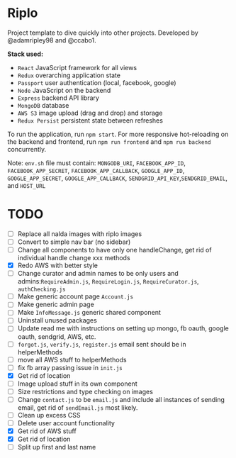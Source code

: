 # Riplo

Project template to dive quickly into other projects. Developed by @adamripley98 and @ccabo1.

__Stack used:__
* `React` JavaScript framework for all views
* `Redux` overarching application state
* `Passport` user authentication (local, facebook, google)
* `Node` JavaScript on the backend
* `Express` backend API library
* `MongoDB` database
* `AWS S3` image upload (drag and drop) and storage
* `Redux Persist` persistent state between refreshes

To run the application, run `npm start`. For more responsive hot-reloading on the backend and frontend, run `npm run frontend` and `npm run backend` concurrently.

Note: `env.sh` file must contain: `MONGODB_URI`, `FACEBOOK_APP_ID`, `FACEBOOK_APP_SECRET`, `FACEBOOK_APP_CALLBACK`, `GOOGLE_APP_ID`, `GOOGLE_APP_SECRET`, `GOOGLE_APP_CALLBACK`, `SENDGRID_API_KEY`,`SENDGRID_EMAIL`, and `HOST_URL`

# TODO
- [ ] Replace all nalda images with riplo images
- [ ] Convert to simple nav bar (no sidebar)
- [ ] Change all components to have only one handleChange, get rid of individual handle change xxx methods
- [X] Redo AWS with better style
- [ ] Change curator and admin names to be only users and admins:`RequireAdmin.js`, `RequireLogin.js`, `RequireCurator.js`, `authChecking.js`
- [ ] Make generic account page `Account.js`
- [ ] Make generic admin page
- [ ] Make `InfoMessage.js` generic shared component
- [ ] Uninstall unused packages
- [ ] Update read me with instructions on setting up mongo, fb oauth, google oauth, sendgrid, AWS, etc.
- [ ] `forgot.js`, `verify.js`, `register.js` email sent should be in helperMethods
- [ ] move all AWS stuff to helperMethods
- [ ] fix fb array passing issue in `init.js`
- [X] Get rid of location
- [ ] Image upload stuff in its own component
- [ ] Size restrictions and type checking on images
- [ ] Change `contact.js` to be `email.js` and include all instances of sending email, get rid of `sendEmail.js` most likely.
- [ ] Clean up excess CSS
- [ ] Delete user account functionality
- [X] Get rid of AWS stuff
- [X] Get rid of location
- [ ] Split up first and last name
